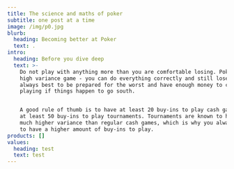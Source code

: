 ```yaml
---
title: The science and maths of poker
subtitle: one post at a time
image: /img/p0.jpg
blurb:
  heading: Becoming better at Poker
  text: .
intro:
  heading: Before you dive deep
  text: >-
    Do not play with anything more than you are comfortable losing. Poker is a
    high variance game - you can do everything correctly and still lose. It's
    always best to be prepared for the worst and have enough money to continue
    playing if things happen to go south.


    A good rule of thumb is to have at least 20 buy-ins to play cash games and
    at least 50 buy-ins to play tournaments. Tournaments are known to have a
    much higher variance than regular cash games, which is why you always want
    to have a higher amount of buy-ins to play.
products: []
values:
  heading: test
  text: test
---
```


